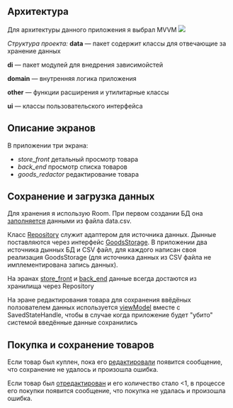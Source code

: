 ## **Архитектура**

Для архитектуры данного приложения я выбрал MVVM
![](https://developer.android.com/topic/libraries/architecture/images/final-architecture.png?hl=ru)

*Структура проекта:*
**data** — пакет содержит классы для отвечающие за хранение данных

**di** — пакет модулей для внедрения зависимойстей

**domain** — внутренняя логика приложения

**other** — функции расширения и утилитарные классы

**ui** — классы пользовательского интерфейса


## Описание экранов
В приложении три экрана:
- *store_front* детальный просмотр товара
- *back_end* просмотр списка товаров
- *goods_redactor* редактирование товара

## Сохранение и загрузка данных

Для хранения я использую Room. При первом создании БД она [заполняется](https://github.com/srgpanov/FunBoxTT/blob/aef6ded3e8c59cabe5523d4721b29d56933bc880/app/src/main/java/com/srgpanov/funboxtt/di/RoomModule.kt#L40) данными из файла data.csv.

Класс [Repository](https://github.com/srgpanov/FunBoxTT/blob/aef6ded3e8c59cabe5523d4721b29d56933bc880/app/src/main/java/com/srgpanov/funboxtt/data/Repository.kt#L11) служит адаптером для источника данных. Дынные поставляются через интерфейс [GoodsStorage](https://github.com/srgpanov/FunBoxTT/blob/master/app/src/main/java/com/srgpanov/funboxtt/data/storage/GoodsStorage.kt). В приложении два источника дынных БД и CSV файл, для каждого написан своя реализация GoodsStorage (для источника данных из CSV файла не имплементирована запись данных).

На эранах [store_front](https://github.com/srgpanov/FunBoxTT/blob/master/app/src/main/java/com/srgpanov/funboxtt/ui/screens/store_front/StorefrontFragment.kt) и [back_end](https://github.com/srgpanov/FunBoxTT/blob/master/app/src/main/java/com/srgpanov/funboxtt/ui/screens/back_end/BackendFragment.kt) данные всегда достаются из хранилища через Repository

На эране редактирования товара для сохранения ввёдёных ползователем данных используется  [viewModel](https://github.com/srgpanov/FunBoxTT/blob/master/app/src/main/java/com/srgpanov/funboxtt/ui/screens/goods_redactor/GoodsRedactorViewModel.kt) вместе с SavedStateHandle, чтобы в случае когда приложение будет "убито" системой введённые данные сохранились

## Покупка и сохранение товаров

Если товар был куплен, пока его [редактировали](https://github.com/srgpanov/FunBoxTT/blob/aef6ded3e8c59cabe5523d4721b29d56933bc880/app/src/main/java/com/srgpanov/funboxtt/ui/shared_components/goods_components/GoodsSharedViewModel.kt#L84) появится сообщение, что сохранение не удалось и произошла ошибка.

Если товар был [отредактирован](https://github.com/srgpanov/FunBoxTT/blob/aef6ded3e8c59cabe5523d4721b29d56933bc880/app/src/main/java/com/srgpanov/funboxtt/ui/shared_components/goods_components/GoodsSharedViewModel.kt#L68) и его количество стало <1, в процессе его покупки появится сообщение, что покупка не удалась и произошла ошибка.
